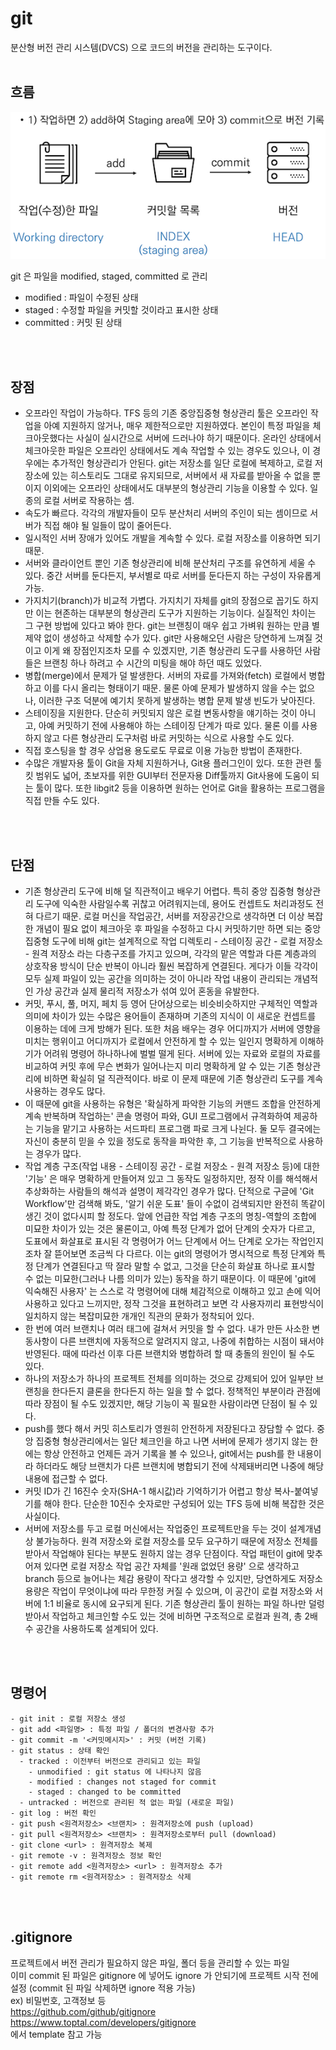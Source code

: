 # git
분산형 버전 관리 시스템(DVCS) 으로 코드의 버전을 관리하는 도구이다.
<br>
<br>

## 흐름
![](image_git_flow.png)

git 은 파일을 modified, staged, committed 로 관리
- modified : 파일이 수정된 상태
- staged : 수정할 파일을 커밋할 것이라고 표시한 상태
- committed : 커밋 된 상태
<br>
<br>

## 장점
- 오프라인 작업이 가능하다. TFS 등의 기존 중앙집중형 형상관리 툴은 오프라인 작업을 아예 지원하지 않거나, 매우 제한적으로만 지원하였다. 본인이 특정 파일을 체크아웃했다는 사실이 실시간으로 서버에 드러나야 하기 때문이다. 온라인 상태에서 체크아웃한 파일은 오프라인 상태에서도 계속 작업할 수 있는 경우도 있으나, 이 경우에는 추가적인 형상관리가 안된다. git는 저장소를 일단 로컬에 복제하고, 로컬 저장소에 있는 히스토리도 그대로 유지되므로, 서버에서 새 자료를 받아올 수 없을 뿐이지 이외에는 오프라인 상태에서도 대부분의 형상관리 기능을 이용할 수 있다. 일종의 로컬 서버로 작용하는 셈.
- 속도가 빠르다. 각각의 개발자들이 모두 분산처리 서버의 주인이 되는 셈이므로 서버가 직접 해야 될 일들이 많이 줄어든다.
- 일시적인 서버 장애가 있어도 개발을 계속할 수 있다. 로컬 저장소를 이용하면 되기 때문.
- 서버와 클라이언트 뿐인 기존 형상관리에 비해 분산처리 구조를 유연하게 세울 수 있다. 중간 서버를 둔다든지, 부서별로 따로 서버를 둔다든지 하는 구성이 자유롭게 가능.
- 가지치기(branch)가 비교적 가볍다. 가지치기 자체를 git의 장점으로 꼽기도 하지만 이는 현존하는 대부분의 형상관리 도구가 지원하는 기능이다. 실질적인 차이는 그 구현 방법에 있다고 봐야 한다. git는 브랜칭이 매우 쉽고 가벼워 원하는 만큼 별 제약 없이 생성하고 삭제할 수가 있다. git만 사용해오던 사람은 당연하게 느껴질 것이고 이게 왜 장점인지조차 모를 수 있겠지만, 기존 형상관리 도구를 사용하던 사람들은 브랜칭 하나 하려고 수 시간의 미팅을 해야 하던 때도 있었다.
- 병합(merge)에서 문제가 덜 발생한다. 서버의 자료를 가져와(fetch) 로컬에서 병합하고 이를 다시 올리는 형태이기 때문. 물론 아예 문제가 발생하지 않을 수는 없으나, 이러한 구조 덕분에 예기치 못하게 발생하는 병합 문제 발생 빈도가 낮아진다.
- 스테이징을 지원한다. 단순히 커밋되지 않은 로컬 변동사항을 얘기하는 것이 아니고, 아예 커밋하기 전에 사용해야 하는 스테이징 단계가 따로 있다. 물론 이를 사용하지 않고 다른 형상관리 도구처럼 바로 커밋하는 식으로 사용할 수도 있다.
- 직접 호스팅을 할 경우 상업용 용도로도 무료로 이용 가능한 방법이 존재한다.
- 수많은 개발자용 툴이 Git을 자체 지원하거나, Git용 플러그인이 있다. 또한 관련 툴킷 범위도 넓어, 초보자를 위한 GUI부터 전문자용 Diff툴까지 Git사용에 도움이 되는 툴이 많다. 또한 libgit2 등을 이용하면 원하는 언어로 Git을 활용하는 프로그램을 직접 만들 수도 있다.
<br>
<br>

## 단점
- 기존 형상관리 도구에 비해 덜 직관적이고 배우기 어렵다. 특히 중앙 집중형 형상관리 도구에 익숙한 사람일수록 귀찮고 어려워지는데, 용어도 컨셉트도 처리과정도 전혀 다르기 때문. 로컬 머신을 작업공간, 서버를 저장공간으로 생각하면 더 이상 복잡한 개념이 필요 없이 체크아웃 후 파일을 수정하고 다시 커밋하기만 하면 되는 중앙집중형 도구에 비해 git는 설계적으로 작업 디렉토리 - 스테이징 공간 - 로컬 저장소 - 원격 저장소 라는 다층구조를 가지고 있으며, 각각의 맡은 역할과 다른 계층과의 상호작용 방식이 단순 반복이 아니라 훨씬 복잡하게 연결된다. 게다가 이들 각각이 모두 실제 파일이 있는 공간을 의미하는 것이 아니라 작업 내용이 관리되는 개념적인 가상 공간과 실제 물리적 저장소가 섞여 있어 혼동을 유발한다.
- 커밋, 푸시, 풀, 머지, 페치 등 영어 단어상으로는 비슷비슷하지만 구체적인 역할과 의미에 차이가 있는 수많은 용어들이 존재하며 기존의 지식이 이 새로운 컨셉트를 이용하는 데에 크게 방해가 된다. 또한 처음 배우는 경우 어디까지가 서버에 영향을 미치는 행위이고 어디까지가 로컬에서 안전하게 할 수 있는 일인지 명확하게 이해하기가 어려워 명령어 하나하나에 벌벌 떨게 된다. 서버에 있는 자료와 로컬의 자료를 비교하여 커밋 후에 무슨 변화가 일어나는지 미리 명확하게 알 수 있는 기존 형상관리에 비하면 확실히 덜 직관적이다. 바로 이 문제 때문에 기존 형상관리 도구를 계속 사용하는 경우도 많다.
- 이 때문에 git을 사용하는 유형은 '확실하게 파악한 기능의 커맨드 조합을 안전하게 계속 반복하며 작업하는' 콘솔 명령어 파와, GUI 프로그램에서 규격화하여 제공하는 기능을 맡기고 사용하는 서드파티 프로그램 파로 크게 나뉜다. 둘 모두 결국에는 자신이 충분히 믿을 수 있을 정도로 동작을 파악한 후, 그 기능을 반복적으로 사용하는 경우가 많다.
- 작업 계층 구조(작업 내용 - 스테이징 공간 - 로컬 저장소 - 원격 저장소 등)에 대한 '기능' 은 매우 명확하게 만들어져 있고 그 동작도 일정하지만, 정작 이를 해석해서 추상화하는 사람들의 해석과 설명이 제각각인 경우가 많다. 단적으로 구글에 'Git Workflow'만 검색해 봐도, '알기 쉬운 도표' 들이 수없이 검색되지만 완전히 똑같이 생긴 것이 없다시피 할 정도다. 앞에 언급한 작업 계층 구조의 명칭-역할의 조합에 미묘한 차이가 있는 것은 물론이고, 아예 특정 단계가 없어 단계의 숫자가 다르고, 도표에서 화살표로 표시된 각 명령어가 어느 단계에서 어느 단계로 오가는 작업인지조차 잘 뜯어보면 조금씩 다 다르다. 이는 git의 명령어가 명시적으로 특정 단계와 특정 단계가 연결된다고 딱 잘라 말할 수 없고, 그것을 단순히 화살표 하나로 표시할 수 없는 미묘한(그러나 나름 의미가 있는) 동작을 하기 때문이다. 이 때문에 'git에 익숙해진 사용자' 는 스스로 각 명령어에 대해 체감적으로 이해하고 있고 손에 익어 사용하고 있다고 느끼지만, 정작 그것을 표현하려고 보면 각 사용자끼리 표현방식이 일치하지 않는 복잡미묘한 개개인 직관의 문화가 정착되어 있다.
- 한 번에 여러 브랜치나 여러 태그에 걸쳐서 커밋을 할 수 없다. 내가 만든 사소한 변동사항이 다른 브랜치에 자동적으로 알려지지 않고, 나중에 취합하는 시점이 돼서야 반영된다. 때에 따라선 이후 다른 브랜치와 병합하려 할 때 충돌의 원인이 될 수도 있다.
- 하나의 저장소가 하나의 프로젝트 전체를 의미하는 것으로 강제되어 있어 일부만 브랜칭을 한다든지 클론을 한다든지 하는 일을 할 수 없다. 정책적인 부분이라 관점에 따라 장점이 될 수도 있겠지만, 해당 기능이 꼭 필요한 사람이라면 단점이 될 수 있다.
- push를 했다 해서 커밋 히스토리가 영원히 안전하게 저장된다고 장담할 수 없다. 중앙 집중형 형상관리에서는 일단 체크인을 하고 나면 서버에 문제가 생기지 않는 한에는 항상 안전하고 언제든 과거 기록을 볼 수 있으나, git에서는 push를 한 내용이라 하더라도 해당 브랜치가 다른 브랜치에 병합되기 전에 삭제돼버리면 나중에 해당 내용에 접근할 수 없다.
- 커밋 ID가 긴 16진수 숫자(SHA-1 해시값)라 기억하기가 어렵고 항상 복사-붙여넣기를 해야 한다. 단순한 10진수 숫자로만 구성되어 있는 TFS 등에 비해 복잡한 것은 사실이다.
- 서버에 저장소를 두고 로컬 머신에서는 작업중인 프로젝트만을 두는 것이 설계개념상 불가능하다. 원격 저장소와 로컬 저장소를 모두 요구하기 때문에 저장소 전체를 받아서 작업해야 된다는 부분도 원하지 않는 경우 단점이다. 작업 패턴이 git에 맞추어져 있다면 로컬 저장소 작업 공간 자체를 '원래 없었던 용량' 으로 생각하고 branch 등으로 늘어나는 체감 용량이 작다고 생각할 수 있지만, 당연하게도 저장소 용량은 작업이 무엇이냐에 따라 무한정 커질 수 있으며, 이 공간이 로컬 저장소와 서버에 1:1 비율로 동시에 요구되게 된다. 기존 형상관리 툴이 원하는 파일 하나만 덜렁 받아서 작업하고 체크인할 수도 있는 것에 비하면 구조적으로 로컬과 원격, 총 2배수 공간을 사용하도록 설계되어 있다.
<br>
<br>

## 명령어
```
- git init : 로컬 저장소 생성
- git add <파일명> : 특정 파일 / 폴더의 변경사항 추가
- git commit -m '<커밋메시지>' : 커밋 (버전 기록)
- git status : 상태 확인
  - tracked : 이전부터 버전으로 관리되고 있는 파일
    - unmodified : git status 에 나타나지 않음
    - modified : changes not staged for commit
    - staged : changed to be committed
  - untracked : 버전으로 관리된 적 없는 파일 (새로운 파일)
- git log : 버전 확인
- git push <원격저장소> <브랜치> : 원격저장소에 push (upload)
- git pull <원격저장소> <브랜치> : 원격저장소로부터 pull (download)
- git clone <url> : 원격저장소 복제
- git remote -v : 원격저장소 정보 확인
- git remote add <원격저장소> <url> : 원격저장소 추가
- git remote rm <원격저장소> : 원격저장소 삭제
```
<br>
<br>

## .gitignore
프로젝트에서 버전 관리가 필요하지 않은 파일, 폴더 등을 관리할 수 있는 파일
<br>
이미 commit 된 파일은 gitignore 에 넣어도 ignore 가 안되기에 프로젝트 시작 전에 설정 (commit 된 파일 삭제하면 ignore 적용 가능)
<br>
ex) 비밀번호, 고객정보 등
<br>
https://github.com/github/gitignore
<br>
https://www.toptal.com/developers/gitignore
<br>
에서 template 참고 가능
<br>
<br>

